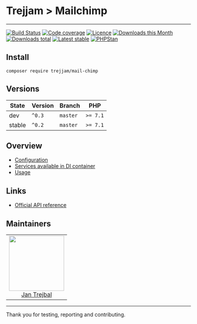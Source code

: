 # Trejjam > Mailchimp-----[![Build Status](https://img.shields.io/travis/trejjam/mailchimp.svg?style=flat-square)](https://travis-ci.org/trejjam/mailchimp)[![Code coverage](https://img.shields.io/coveralls/trejjam/mailchimp.svg?style=flat-square)](https://coveralls.io/r/trejjam/mailchimp)[![Licence](https://img.shields.io/packagist/l/trejjam/mail-chimp.svg?style=flat-square)](https://packagist.org/packages/trejjam/mail-chimp)[![Downloads this Month](https://img.shields.io/packagist/dm/trejjam/mail-chimp.svg?style=flat-square)](https://packagist.org/packages/trejjam/mail-chimp)[![Downloads total](https://img.shields.io/packagist/dt/trejjam/mail-chimp.svg?style=flat-square)](https://packagist.org/packages/trejjam/mail-chimp)[![Latest stable](https://img.shields.io/packagist/v/trejjam/mail-chimp.svg?style=flat-square)](https://packagist.org/packages/trejjam/mail-chimp)[![PHPStan](https://img.shields.io/badge/PHPStan-enabled-brightgreen.svg?style=flat)](https://github.com/phpstan/phpstan)## Install```composer require trejjam/mail-chimp```## Versions| State       | Version | Branch   | PHP      ||-------------|---------|----------|----------|| dev         | `^0.3`  | `master` | `>= 7.1` || stable      | `^0.2`  | `master` | `>= 7.1` |## Overview- [Configuration](https://github.com/trejjam/mailchimp/blob/master/.docs/README.md#configuration)- [Services available in DI container](https://github.com/trejjam/mailchimp/blob/master/.docs/README.md#services-available-in-di-container)- [Usage](https://github.com/trejjam/mailchimp/blob/master/.docs/README.md#usage)## Links- [Official API reference](http://developer.mailchimp.com/documentation/mailchimp/reference/overview)## Maintainers<table>  <tbody>    <tr>      <td align="center">        <a href="https://github.com/trejjam">            <img width="150" height="150" src="https://avatars2.githubusercontent.com/u/3594540?s=150&v=4">        </a>        </br>        <a href="https://github.com/trejjam">Jan Trejbal</a>      </td>    </tr>  </body></table>-----Thank you for testing, reporting and contributing.